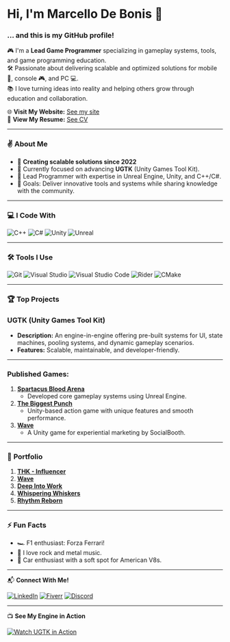 # Hi, I'm Marcello De Bonis 👋  

### ... and this is my GitHub profile!  

🎮 I'm a **Lead Game Programmer** specializing in gameplay systems, tools, and game programming education.  
🛠️ Passionate about delivering scalable and optimized solutions for mobile 📱, console 🎮, and PC 💻.  
📚 I love turning ideas into reality and helping others grow through education and collaboration.  

🌐 **Visit My Website:** [See my site](https://marcellodebonis.github.io/)  
📄 **View My Resume:** [See CV](https://www.canva.com/design/DAFdKhX22_E/elfKCfwdEcorr4DHyhBWLA/view?utm_content=DAFdKhX22_E&utm_campaign=designshare&utm_medium=link&utm_source=editor)  

---

### ✌️ **About Me**  

- 🐞 **Creating scalable solutions since 2022**  
- 🔧 Currently focused on advancing **UGTK** (Unity Games Tool Kit).  
- 💼 Lead Programmer with expertise in Unreal Engine, Unity, and C++/C#.  
- 🌱 Goals: Deliver innovative tools and systems while sharing knowledge with the community.  

---

### 💻 **I Code With**  

![C++](https://skillicons.dev/icons?i=cpp) ![C#](https://skillicons.dev/icons?i=cs) ![Unity](https://skillicons.dev/icons?i=unity) ![Unreal](https://skillicons.dev/icons?i=unreal)  

---

### 🛠️ **Tools I Use**  

![Git](https://skillicons.dev/icons?i=git) ![Visual Studio](https://skillicons.dev/icons?i=visualstudio) ![Visual Studio Code](https://skillicons.dev/icons?i=vscode) ![Rider](https://skillicons.dev/icons?i=rider) ![CMake](https://skillicons.dev/icons?i=cmake)  

---

### 🏆 **Top Projects**  

### **UGTK (Unity Games Tool Kit)**  
- **Description:** An engine-in-engine offering pre-built systems for UI, state machines, pooling systems, and dynamic gameplay scenarios.  
- **Features:** Scalable, maintainable, and developer-friendly.  

---

### **Published Games:**  
1. **[Spartacus Blood Arena](https://store.steampowered.com/app/3227750/Spartacus_Blood_Arena/?l=italian)**  
   - Developed core gameplay systems using Unreal Engine.  
2. **[The Biggest Punch](https://www.stealthcompany.eu/the-biggest-punch/)**  
   - Unity-based action game with unique features and smooth performance.  
3. **[Wave](https://socialbooth.it/gaming/)**  
   - A Unity game for experiential marketing by SocialBooth.

---

### 📂 **Portfolio**  

1. [**THK - Influencer**](https://www.vendittelligames.com/thk-dragoverse)  
2. [**Wave**](https://socialbooth.it/gaming/)  
3. [**Deep Into Work**](https://eventhorizonschool.itch.io/deep-into-work)  
4. [**Whispering Whiskers**](https://eventhorizonschool.itch.io/whispering-whiskers)  
5. [**Rhythm Reborn**](https://eventhorizonschool.itch.io/rhythm-reborn)  

---

### ⚡ **Fun Facts**  

- 🏎️ F1 enthusiast: Forza Ferrari!  
- 🎸 I love rock and metal music.  
- 🚗 Car enthusiast with a soft spot for American V8s.  

---

📬 **Connect With Me!**  

[![LinkedIn](https://img.shields.io/badge/-LinkedIn-0A66C2?logo=linkedin&logoColor=white)](https://www.linkedin.com/in/marcello-de-bonis/) [![Fiverr](https://img.shields.io/badge/-Fiverr-1DBF73?logo=fiverr&logoColor=white)](https://www.fiverr.com/marcellodebonis?public_mode=true) [![Discord](https://img.shields.io/badge/-Discord-5865F2?logo=discord&logoColor=white)](https://discordapp.com/users/326767187194806274)  

---

📺 **See My Engine in Action**  

[![Watch UGTK in Action](https://img.shields.io/badge/-UGTK%20Demo-FF5733?logo=google-drive&logoColor=white)](https://drive.google.com/file/d/1bFNNZbDuhnd5nmNlE3VeTKPNw_ppphM1/preview)  
